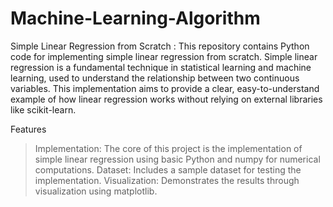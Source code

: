 # Machine-Learning-Algorithm

Simple Linear Regression from Scratch : 
This repository contains Python code for implementing simple linear regression from scratch. Simple linear regression is a fundamental technique in statistical learning and machine learning, used to understand the relationship between two continuous variables. This implementation aims to provide a clear, easy-to-understand example of how linear regression works without relying on external libraries like scikit-learn.

Features
> Implementation: The core of this project is the implementation of simple linear regression using basic Python and numpy for numerical computations.
> Dataset: Includes a sample dataset for testing the implementation.
> Visualization: Demonstrates the results through visualization using matplotlib.
